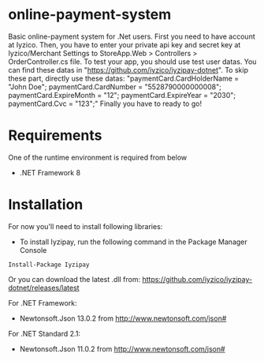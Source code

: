 # online-payment-system
Basic online-payment system for .Net users.
First you need to have account at Iyzico.
Then, you have to enter your private api key and secret key at Iyzico/Merchant Settings to StoreApp.Web > Controllers > OrderController.cs file.
To test your app, you should use test user datas. You can find these datas in "https://github.com/iyzico/iyzipay-dotnet".
To skip these part, directly use these datas: 
"paymentCard.CardHolderName = "John Doe";
paymentCard.CardNumber = "5528790000000008";
paymentCard.ExpireMonth = "12";
paymentCard.ExpireYear = "2030";
paymentCard.Cvc = "123";"
Finally you have to ready to go!

# Requirements
One of the runtime environment is required from below
* .NET Framework 8

# Installation

For now you'll need to install following libraries:

* To install Iyzipay, run the following command in the Package Manager Console
```
Install-Package Iyzipay
```
 Or you can download the latest .dll from:  https://github.com/iyzico/iyzipay-dotnet/releases/latest
 
For .NET Framework:
* Newtonsoft.Json 13.0.2 from http://www.newtonsoft.com/json#

For .NET Standard 2.1:
* Newtonsoft.Json 11.0.2 from http://www.newtonsoft.com/json#
